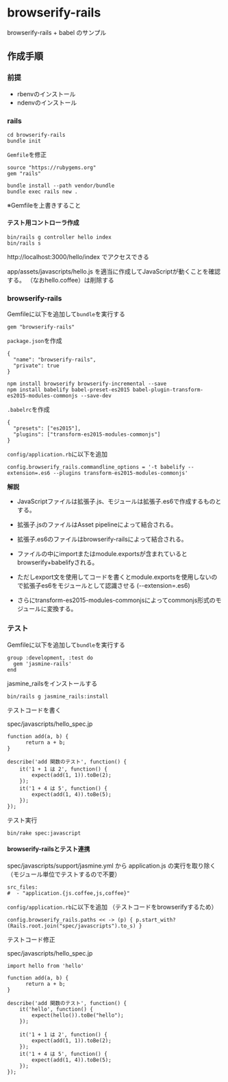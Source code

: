 # browserify-rails

browserify-rails + babel のサンプル

## 作成手順

### 前提

* rbenvのインストール
* ndenvのインストール


### rails

```
cd browserify-rails
bundle init
```

`Gemfile`を修正

```
source "https://rubygems.org"
gem "rails"
```

```
bundle install --path vendor/bundle
bundle exec rails new .
```

※Gemfileを上書きすること

#### テスト用コントローラ作成

```
bin/rails g controller hello index
bin/rails s
```

http://localhost:3000/hello/index でアクセスできる

app/assets/javascripts/hello.js を適当に作成してJavaScriptが動くことを確認する。
（なおhello.coffee）は削除する


### browserify-rails

Gemfileに以下を追加して`bundle`を実行する

```
gem "browserify-rails"
```

`package.json`を作成

```
{
  "name": "browserify-rails",
  "private": true
}
```

```
npm install browserify browserify-incremental --save
npm install babelify babel-preset-es2015 babel-plugin-transform-es2015-modules-commonjs --save-dev
```

`.babelrc`を作成

```
{
  "presets": ["es2015"],
  "plugins": ["transform-es2015-modules-commonjs"]
}
```

`config/application.rb`に以下を追加

```
config.browserify_rails.commandline_options = '-t babelify --extension=.es6 --plugins transform-es2015-modules-commonjs'
```

**解説**

* JavaScriptファイルは拡張子.js、モジュールは拡張子.es6で作成するものとする。
* 拡張子.jsのファイルはAsset pipelineによって結合される。
* 拡張子.es6のファイルはbrowserify-railsによって結合される。

* ファイルの中にimportまたはmodule.exportsが含まれているとbrowserify+babelifyされる。
+ ただしexport文を使用してコードを書くとmodule.exportsを使用しないので拡張子es6をモジュールとして認識させる (--extension=.es6)
* さらにtransform-es2015-modules-commonjsによってcommonjs形式のモジュールに変換する。

### テスト

Gemfileに以下を追加して`bundle`を実行する

```
group :development, :test do
  gem 'jasmine-rails'
end
```

jasmine_railsをインストールする

```
bin/rails g jasmine_rails:install
```

テストコードを書く

spec/javascripts/hello_spec.jp

```
function add(a, b) {
      return a + b;
}

describe('add 関数のテスト', function() {
    it('1 + 1 は 2', function() {
        expect(add(1, 1)).toBe(2);
    });
    it('1 + 4 は 5', function() {
        expect(add(1, 4)).toBe(5);
    });
});
```

テスト実行

```
bin/rake spec:javascript
```

#### browserify-railsとテスト連携


spec/javascripts/support/jasmine.yml から application.js の実行を取り除く
（モジュール単位でテストするので不要）

```
src_files:
#  - "application.{js.coffee,js,coffee}"
```


`config/application.rb`に以下を追加
（テストコードをbrowserifyするため）

```
config.browserify_rails.paths << -> (p) { p.start_with?(Rails.root.join("spec/javascripts").to_s) }
```



テストコード修正

spec/javascripts/hello_spec.jp

```
import hello from 'hello'

function add(a, b) {
      return a + b;
}

describe('add 関数のテスト', function() {
    it('hello', function() {
        expect(hello()).toBe("hello");
    });

    it('1 + 1 は 2', function() {
        expect(add(1, 1)).toBe(2);
    });
    it('1 + 4 は 5', function() {
        expect(add(1, 4)).toBe(5);
    });
});
```

